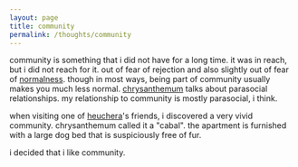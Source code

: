 ```yaml
---
layout: page
title: community
permalink: /thoughts/community
---
```


community is something that i did not have for a long time. it was in reach, but i did not reach for it. out of fear of rejection and also slightly out of fear of [normalness](/thoughts/normalness). though in most ways, being part of community usually makes you much less normal. [chrysanthemum](/friends/chrysanthemum) talks about parasocial relationships. my relationship to community is mostly parasocial, i think.

when visiting one of [heuchera](/friends/heuchera)'s friends, i discovered a very vivid community. chrysanthemum called it a "cabal". the apartment is furnished with a large dog bed that is suspiciously free of fur. 

i decided that i like community.